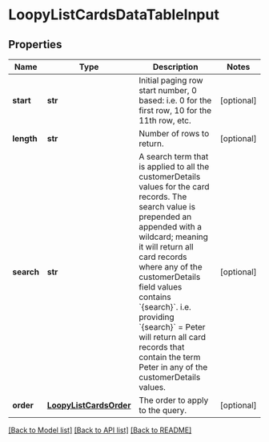 # LoopyListCardsDataTableInput

## Properties
Name | Type | Description | Notes
------------ | ------------- | ------------- | -------------
**start** | **str** | Initial paging row start number, 0 based: i.e. 0 for the first row, 10 for the 11th row, etc. | [optional] 
**length** | **str** | Number of rows to return. | [optional] 
**search** | **str** | A search term that is applied to all the customerDetails values for the card records. The search value is prepended an appended with a wildcard; meaning it will return all card records where any of the customerDetails field values contains &#x60;{search}&#x60;. i.e. providing &#x60;{search}&#x60; &#x3D; Peter will return all card records that contain the term Peter in any of the customerDetails values. | [optional] 
**order** | [**LoopyListCardsOrder**](LoopyListCardsOrder.md) | The order to apply to the query. | [optional] 

[[Back to Model list]](../README.md#documentation-for-models) [[Back to API list]](../README.md#documentation-for-api-endpoints) [[Back to README]](../README.md)


